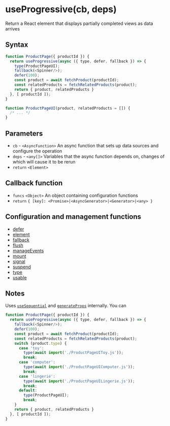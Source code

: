 # useProgressive(cb, deps)

Return a React element that displays partially completed views as data arrives

## Syntax

```js
function ProductPage({ productId }) {
  return useProgressive(async ({ type, defer, fallback }) => {
    type(ProductPageUI);
    fallback(<Spinner/>);
    defer(100);
    const product = await fetchProduct(productId);
    const relatedProducts = fetchRelatedProducts(product);
    return { product, relatedProducts }
  }, [ productId ]);
}

function ProductPageUI(product, relatedProducts = []) {
  /* ... */
}
```

## Parameters

* `cb` - `<AsyncFunction>` An async function that sets up data sources and configure the operation
* `deps` - `<any[]>` Variables that the async function depends on, changes of which will cause it to be rerun
* `return` `<Element>`

## Callback function

* `funcs` `<Object>` An object containing configuration functions
* `return` `{ [key]: <Promise>|<AsyncGenerator>|<Generator>|<any> }`

## Configuration and management functions

* [defer](./defer.md)
* [element](./element.md)
* [fallback](./fallback.md)
* [flush](./flush.md)
* [manageEvents](./manageEvents.md)
* [mount](./mount.md)
* [signal](./signal.md)
* [suspend](./suspend.md)
* [type](./type.md)
* [usable](./usable.md)

## Notes

Uses [`useSequential`](./useSequential.md) and [`generateProps`](./generateProps.md) internally. You can

```js
function ProductPage({ productId }) {
  return useProgressive(async ({ type, defer, fallback }) => {
    fallback(<Spinner/>);
    defer(100);
    const product = await fetchProduct(productId);
    const relatedProducts = fetchRelatedProducts(product);
    switch (product.type) {
      case 'toy':
        type(await import('./ProductPageUIToy.js'));
        break;
      case 'computer':
        type(await import('./ProductPageUIComputer.js'));
        break;
      case 'lingerie':
        type(await import('./ProductPageUILingerie.js'));
        break;
      default:
        type(ProductPageUI);
        break;
    }
    return { product, relatedProducts }
  }, [ productId ]);
}
```

